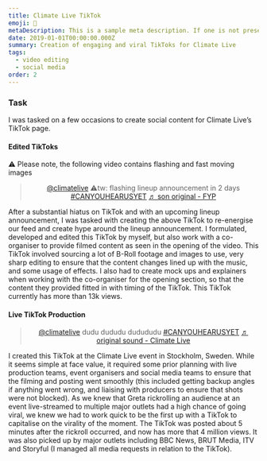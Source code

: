 ```yaml
---
title: Climate Live TikTok
emoji: 🎸
metaDescription: This is a sample meta description. If one is not present in your page/project's front matter, the default metadata.desciption will be used instead.
date: 2019-01-01T00:00:00.000Z
summary: Creation of engaging and viral TikToks for Climate Live
tags:
  - video editing
  - social media
order: 2
---
```


### Task
I was tasked on a few occasions to create social content for Climate Live’s TikTok page.

#### Edited TikToks
⚠️ Please note, the following video contains flashing and fast moving images
<div align="center">
<blockquote class="tiktok-embed" cite="https://www.tiktok.com/@climatelive/video/7010437886822599941" data-video-id="7010437886822599941" style="max-width: 605px;min-width: 325px;" > <section> <a target="_blank" title="@climatelive" href="https://www.tiktok.com/@climatelive">@climatelive</a> ⚠️tw: flashing lineup announcement in 2 days <a title="canyouhearusyet" target="_blank" href="https://www.tiktok.com/tag/canyouhearusyet">#CANYOUHEARUSYET</a> <a target="_blank" title="♬ son original - FYP" href="https://www.tiktok.com/music/son-original-6979312907339254533">♬ son original - FYP</a> </section> </blockquote> <script async src="https://www.tiktok.com/embed.js"></script>
</div>
After a substantial hiatus on TikTok and with an upcoming lineup announcement, I was tasked with creating the above TikTok to re-energise our feed and create hype around the lineup announcement. I formulated, developed and edited this TikTok by myself, but also work with a co-organiser to provide filmed content as seen in the opening of the video. This TikTok involved sourcing a lot of B-Roll footage and images to use, very sharp editing to ensure that the content changes lined up with the music, and some usage of effects. I also had to create mock ups and explainers when working with the co-organiser for the opening section, so that the content they provided fitted in with timing of the TikTok. This TikTok currently has more than 13k views.

#### Live TikTok Production
<div align="center">
<blockquote class="tiktok-embed" cite="https://www.tiktok.com/@climatelive/video/7019715561286323462" data-video-id="7019715561286323462" style="max-width: 605px;min-width: 325px;" > <section> <a target="_blank" title="@climatelive" href="https://www.tiktok.com/@climatelive">@climatelive</a> dudu dududu dudududu <a title="canyouhearusyet" target="_blank" href="https://www.tiktok.com/tag/canyouhearusyet">#CANYOUHEARUSYET</a> <a target="_blank" title="♬ original sound - Climate Live" href="https://www.tiktok.com/music/original-sound-7019715477622508293">♬ original sound - Climate Live</a> </section> </blockquote> <script async src="https://www.tiktok.com/embed.js"></script>
</div>
I created this TikTok at the Climate Live event in Stockholm, Sweden. While it seems simple at face value, it required some prior planning with live production teams, event organisers and social media teams to ensure that the filming and posting went smoothly (this included getting backup angles if anything went wrong, and liaising with producers to ensure that shots were not blocked). As we knew that Greta rickrolling an audience at an event live-streamed to multiple major outlets had a high chance of going viral, we knew we had to work quick to be the first up with a TikTok to capitalise on the virality of the moment. The TikTok was posted about 5 minutes after the rickroll occurred, and now has more that 4 million views. It was also picked up by major outlets including BBC News, BRUT Media, ITV and Storyful (I  managed all media requests in relation to the TikTok).
<br><br>
